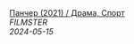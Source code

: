 <!--2024-05-15 07:00:10-->
<div class="yb">
  <a class="nodecor" href="/posts.html?filmy/pancher_2021_drama_sport">
    <img class="preview" data-videoid="NMLtJV_Uwjg" src="https://i3.ytimg.com/vi/NMLtJV_Uwjg/hqdefault.jpg" align="middle" alt="">
  </a>
  <div class="inlbl text">
    <a class="nodecor" href="/posts.html?filmy/pancher_2021_drama_sport">Панчер  (2021) / Драма, Спорт</a><br>
    <i class="smaller2">FILMSTER</i><br>
    <i class="smaller3">2024-05-15</i>
  </div>
</div>
